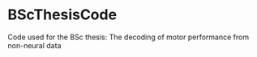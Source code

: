 # BScThesisCode
Code used for the BSc thesis: The decoding of motor performance from non-neural data
